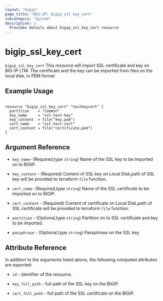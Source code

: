 ```yaml
---
layout: "bigip"
page_title: "BIG-IP: bigip_ssl_key_cert"
subcategory: "System"
description: |-
  Provides details about bigip_ssl_key_cert resource
---
```


# bigip_ssl_key_cert

`bigip_ssl_key_cert` This resource will import SSL certificate and key on BIG-IP LTM. 
The certificate and the key can be imported from files on the local disk, in PEM format


## Example Usage


```hcl

resource "bigip_ssl_key_cert" "testkeycert" {
  partition    = "Common"
  key_name     = "ssl-test-key"
  key_content  = file("key.pem")
  cert_name    = "ssl-test-cert"
  cert_content = file("certificate.pem")
}

```      

## Argument Reference


* `key_name`- (Required,type `string`) Name of the SSL key to be Imported on to BIGIP.

* `key_content` - (Required) Content of SSL key on Local Disk,path of SSL key will be provided to terraform `file` function.

* `cert_name`- (Required,type `string`) Name of the SSL certificate to be Imported on to BIGIP.

* `cert_content` - (Required) Content of certificate on Local Disk,path of SSL certificate will be provided to terraform `file` function.

* `partition` - (Optional,type `string`) Partition on to SSL certificate and key to be imported.

* `passphrase` - (Optional,type `string`) Passphrase on the SSL key.



## Attribute Reference

In addition to the arguments listed above, the following computed attributes are exported:

* `id` - identifier of the resource.

* `key_full_path` - full path of the SSL key on the BIGIP.

* `cert_full_path` - full path of the SSL certificate on the BIGIP.
